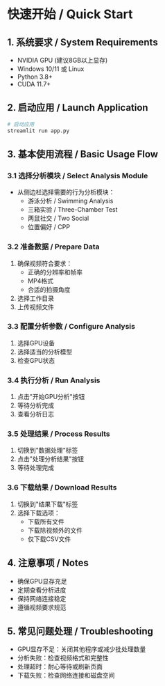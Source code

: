 # 快速开始 / Quick Start

## 1. 系统要求 / System Requirements
- NVIDIA GPU (建议8GB以上显存)
- Windows 10/11 或 Linux
- Python 3.8+
- CUDA 11.7+

## 2. 启动应用 / Launch Application
```bash
# 启动应用
streamlit run app.py
```

## 3. 基本使用流程 / Basic Usage Flow

### 3.1 选择分析模块 / Select Analysis Module
- 从侧边栏选择需要的行为分析模块：
  - 游泳分析 / Swimming Analysis
  - 三箱实验 / Three-Chamber Test
  - 两鼠社交 / Two Social
  - 位置偏好 / CPP

### 3.2 准备数据 / Prepare Data
1. 确保视频符合要求：
   - 正确的分辨率和帧率
   - MP4格式
   - 合适的拍摄角度
2. 选择工作目录
3. 上传视频文件

### 3.3 配置分析参数 / Configure Analysis
1. 选择GPU设备
2. 选择适当的分析模型
3. 检查GPU状态

### 3.4 执行分析 / Run Analysis
1. 点击"开始GPU分析"按钮
2. 等待分析完成
3. 查看分析日志

### 3.5 处理结果 / Process Results
1. 切换到"数据处理"标签
2. 点击"处理分析结果"按钮
3. 等待处理完成

### 3.6 下载结果 / Download Results
1. 切换到"结果下载"标签
2. 选择下载选项：
   - 下载所有文件
   - 下载除视频外的文件
   - 仅下载CSV文件

## 4. 注意事项 / Notes
- 确保GPU显存充足
- 定期查看分析进度
- 保持网络连接稳定
- 遵循视频要求规范

## 5. 常见问题处理 / Troubleshooting
- GPU显存不足：关闭其他程序或减少批处理数量
- 分析失败：检查视频格式和完整性
- 处理超时：耐心等待或刷新页面
- 下载失败：检查网络连接和磁盘空间 